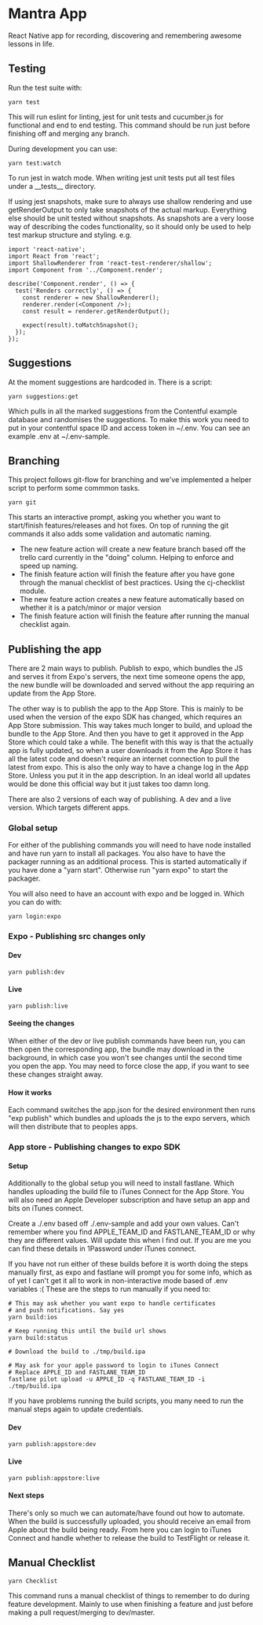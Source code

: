 # Mantra App

React Native app for recording, discovering and remembering awesome lessons in life.

## Testing
Run the test suite with:
```
yarn test
```
This will run eslint for linting, jest for unit tests and cucumber.js for functional and end to end testing. This command should be run just before finishing off and merging any branch.

During development you can use:
```
yarn test:watch
```
To run jest in watch mode. When writing jest unit tests put all test files under a \_\_tests\_\_ directory.

If using jest snapshots, make sure to always use shallow rendering and use getRenderOutput to only take snapshots of the actual markup. Everything else should be unit tested without snapshots. As snapshots are a very loose way of describing the codes functionality, so it should only be used to help test markup structure and styling. e.g.
```
import 'react-native';
import React from 'react';
import ShallowRenderer from 'react-test-renderer/shallow';
import Component from '../Component.render';

describe('Component.render', () => {
  test('Renders correctly', () => {
    const renderer = new ShallowRenderer();
    renderer.render(<Component />);
    const result = renderer.getRenderOutput();

    expect(result).toMatchSnapshot();
  });
});
```

## Suggestions
At the moment suggestions are hardcoded in. There is a script:
```
yarn suggestions:get
```
Which pulls in all the marked suggestions from the Contentful example database and randomises the suggestions. To make this work you need to put in your contentful space ID and access token in ~/.env. You can see an example .env at ~/.env-sample.

## Branching

This project follows git-flow for branching and we've implemented a helper script to perform some commmon tasks.
```
yarn git
```
This starts an interactive prompt, asking you whether you want to start/finish features/releases and hot fixes. On top of running the git commands it also adds some validation and automatic naming.

- The new feature action will create a new feature branch based off the trello card currently in the "doing" column. Helping to enforce and speed up naming.
- The finish feature action will finish the feature after you have gone through the manual checklist of best practices. Using the cj-checklist module.
- The new feature action creates a new feature automatically based on whether it is a patch/minor or major version
- The finish feature action will finish the feature after running the manual checklist again.

## Publishing the app
There are 2 main ways to publish. Publish to expo, which bundles the JS and serves it from Expo's servers, the next time someone opens the app, the new bundle will be downloaded and served without the app requiring an update from the App Store.

The other way is to publish the app to the App Store. This is mainly to be used when the version of the expo SDK has changed, which requires an App Store submission. This way takes much longer to build, and upload the bundle to the App Store. And then you have to get it approved in the App Store which could take a while. The benefit with this way is that the actually app is fully updated, so when a user downloads it from the App Store it has all the latest code and doesn't require an internet connection to pull the latest from expo. This is also the only way to have a change log in the App Store. Unless you put it in the app description. In an ideal world all updates would be done this official way but it just takes too damn long.

There are also 2 versions of each way of publishing. A dev and a live version. Which targets different apps.

### Global setup
For either of the publishing commands you will need to have node installed and have run yarn to install all packages. You also have to have the packager running as an additional process. This is started automatically if you have done a "yarn start". Otherwise run "yarn expo" to start the packager.

You will also need to have an account with expo and be logged in. Which you can do with:

```
yarn login:expo
```

### Expo - Publishing src changes only
#### Dev
```
yarn publish:dev
```

#### Live
```
yarn publish:live
```

#### Seeing the changes
When either of the dev or live publish commands have been run, you can then open the corresponding app, the bundle may download in the background, in which case you won't see changes until the second time you open the app. You may need to force close the app, if you want to see these changes straight away.

#### How it works
Each command switches the app.json for the desired environment then runs "exp publish" which bundles and uploads the js to the expo servers, which will then distribute that to peoples apps.

### App store - Publishing changes to expo SDK
#### Setup
Additionally to the global setup you will need to install fastlane. Which handles uploading the build file to iTunes Connect for the App Store. You will also need an Apple Developer subscription and have setup an app and bits on iTunes connect.

Create a ./.env based off ./.env-sample and add your own values. Can't remember where you find APPLE_TEAM_ID and FASTLANE_TEAM_ID or why they are different values. Will update this when I find out. If you are me you can find these details in 1Password under iTunes connect.

If you have not run either of these builds before it is worth doing the steps manually first, as expo and fastlane will prompt you for some info, which as of yet I can't get it all to work in non-interactive mode based of .env variables :(
These are the steps to run manually if you need to:
```
# This may ask whether you want expo to handle certificates
# and push notifications. Say yes
yarn build:ios

# Keep running this until the build url shows
yarn build:status

# Download the build to ./tmp/build.ipa

# May ask for your apple password to login to iTunes Connect
# Replace APPLE_ID and FASTLANE_TEAM_ID
fastlane pilot upload -u APPLE_ID -q FASTLANE_TEAM_ID -i ./tmp/build.ipa
```

If you have problems running the build scripts, you many need to run the manual steps again to update credentials.

#### Dev
```
yarn publish:appstore:dev
```

#### Live
```
yarn publish:appstore:live
```

#### Next steps
There's only so much we can automate/have found out how to automate. When the build is successfully uploaded, you should receive an email from Apple about the build being ready. From here you can login to iTunes Connect and handle whether to release the build to TestFlight or release it.

## Manual Checklist
```
yarn Checklist
```

This command runs a manual checklist of things to remember to do during feature development. Mainly to use when finishing a feature and just before making a pull request/merging to dev/master.
